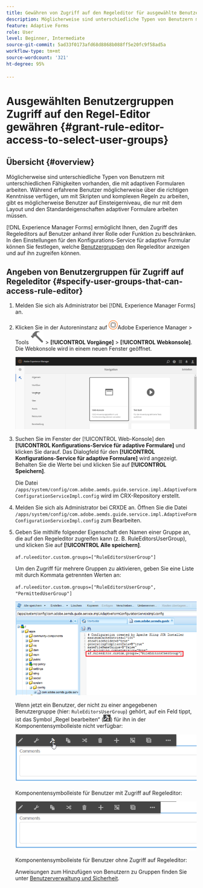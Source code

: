 ```yaml
---
title: Gewähren von Zugriff auf den Regeleditor für ausgewählte Benutzergruppen
description: Möglicherweise sind unterschiedliche Typen von Benutzern mit unterschiedlichen Fähigkeiten vorhanden, die mit adaptiven Formularen arbeiten. Erfahren Sie, wie Sie den Zugriff auf den Regeleditor für Benutzer auf Grundlage ihrer Rolle oder Funktion einschränken können.
feature: Adaptive Forms
role: User
level: Beginner, Intermediate
source-git-commit: 5ad33f0173afd68d8868b088ff5e20fc9f58ad5a
workflow-type: tm+mt
source-wordcount: '321'
ht-degree: 95%

---
```



# Ausgewählten Benutzergruppen Zugriff auf den Regel-Editor gewähren {#grant-rule-editor-access-to-select-user-groups}

## Übersicht {#overview}

Möglicherweise sind unterschiedliche Typen von Benutzern mit unterschiedlichen Fähigkeiten vorhanden, die mit adaptiven Formularen arbeiten. Während erfahrene Benutzer möglicherweise über die richtigen Kenntnisse verfügen, um mit Skripten und komplexen Regeln zu arbeiten, gibt es möglicherweise Benutzer auf Einsteigerniveau, die nur mit dem Layout und den Standardeigenschaften adaptiver Formulare arbeiten müssen.

[!DNL Experience Manager Forms] ermöglicht Ihnen, den Zugriff des Regeleditors auf Benutzer anhand ihrer Rolle oder Funktion zu beschränken. In den Einstellungen für den Konfigurations-Service für adaptive Formular können Sie festlegen, welche [Benutzergruppen](forms-groups-privileges-tasks.md) den Regeleditor anzeigen und auf ihn zugreifen können.

## Angeben von Benutzergruppen für Zugriff auf Regeleditor {#specify-user-groups-that-can-access-rule-editor}

1. Melden Sie sich als Administrator bei [!DNL Experience Manager Forms] an.
1. Klicken Sie in der Autoreninstanz auf ![Adobe Experience Manager](assets/adobeexperiencemanager.png)Adobe Experience Manager > Tools ![hammer](assets/hammer-icon.svg) > **[!UICONTROL Vorgänge]** > **[!UICONTROL Webkonsole]**. Die Webkonsole wird in einem neuen Fenster geöffnet.

   ![1–2](assets/1-2.png)

1. Suchen Sie im Fenster der [!UICONTROL Web-Konsole] den **[!UICONTROL Konfigurations-Service für adaptive Formulare]** und klicken Sie darauf. Das Dialogfeld für den **[!UICONTROL Konfigurations-Service für adaptive Formulare]** wird angezeigt. Behalten Sie die Werte bei und klicken Sie auf **[!UICONTROL Speichern]**.

   Die Datei `/apps/system/config/com.adobe.aemds.guide.service.impl.AdaptiveFormConfigurationServiceImpl.config` wird im CRX-Repository erstellt.

1. Melden Sie sich als Administrator bei CRXDE an. Öffnen Sie die Datei `/apps/system/config/com.adobe.aemds.guide.service.impl.AdaptiveFormConfigurationServiceImpl.config` zum Bearbeiten.
1. Geben Sie mithilfe folgender Eigenschaft den Namen einer Gruppe an, die auf den Regeleditor zugreifen kann (z. B. RuleEditorsUserGroup), und klicken Sie auf **[!UICONTROL Alle speichern]**.

   `af.ruleeditor.custom.groups=["RuleEditorsUserGroup"]`

   Um den Zugriff für mehrere Gruppen zu aktivieren, geben Sie eine Liste mit durch Kommata getrennten Werten an:

   `af.ruleeditor.custom.groups=["RuleEditorsUserGroup", "PermittedUserGroup"]`

   ![Benutzer erstellen](assets/create_user_new.png)

   Wenn jetzt ein Benutzer, der nicht zu einer angegebenen Benutzergruppe (hier: `RuleEditorsUserGroup`) gehört, auf ein Feld tippt, ist das Symbol „Regel bearbeiten“ (![edit-rules1](assets/edit-rules1.png)) für ihn in der Komponentensymbolleiste nicht verfügbar:

   ![componentstoolbarwithre](assets/componentstoolbarwithre.png)

   Komponentensymbolleiste für Benutzer mit Zugriff auf Regeleditor:

   ![componentstoolbarwithoutre](assets/componentstoolbarwithoutre.png)

   Komponentensymbolleiste für Benutzer ohne Zugriff auf Regeleditor:

   Anweisungen zum Hinzufügen von Benutzern zu Gruppen finden Sie unter [Benutzerverwaltung und Sicherheit](https://experienceleague.adobe.com/docs/experience-manager-65/administering/security/security.html?lang=de).

